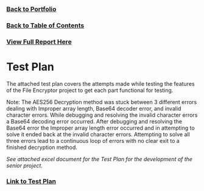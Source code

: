 ### [Back to Portfolio](index.md)

### [Back to Table of Contents](seniorproject.md)

### [View Full Report Here](fullReport.md)

Test Plan
====================
The attached test plan covers the attempts made while testing the features of the File Encryptor project to get each part functional for testing.

Note: The AES256 Decryption method was stuck between 3 different errors dealing with Improper array length, Base64 decoder error, and invalid character errors. While debugging and resolving the invalid character errors a Base64 decoding error occurred. After debugging and resolving the Base64 error the Improper array length error occurred and in attempting to solve it ended back at the invalid character errors. Attempting to solve all three errors lead to a continuous loop of errors with no clear exit to a finished decryption method.

*See attached excel document for the Test Plan for the development of the senior project.*

### [Link to Test Plan](File%20Encryptor%20Test%20Plan%20-%20Trevor%20Abel.xlsx)
